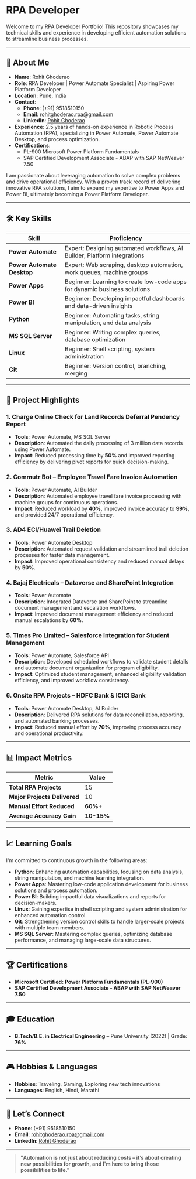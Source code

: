 
# RPA Developer

Welcome to my RPA Developer Portfolio! This repository showcases my technical skills and experience in developing efficient automation solutions to streamline business processes.

---

## 🚀 About Me

- **Name**: Rohit Ghoderao  
- **Role**: RPA Developer | Power Automate Specialist | Aspiring Power Platform Developer  
- **Location**: Pune, India  
- **Contact**:  
  - **Phone**: (+91) 9518510150  
  - **Email**: rohitghoderao.rpa@gmail.com  
  - **LinkedIn**: [Rohit Ghoderao](https://linkedin.com/in/rohit-ghoderao)  
- **Experience**: 2.5 years of hands-on experience in Robotic Process Automation (RPA), specializing in Power Automate, Power Automate Desktop, and process optimization.  
- **Certifications**:  
  - PL-900 Microsoft Power Platform Fundamentals  
  - SAP Certified Development Associate - ABAP with SAP NetWeaver 7.50  

I am passionate about leveraging automation to solve complex problems and drive operational efficiency. With a proven track record of delivering innovative RPA solutions, I aim to expand my expertise to Power Apps and Power BI, ultimately becoming a Power Platform Developer.

---

## 🛠️ Key Skills

| Skill                     | Proficiency                                                                 |
|---------------------------|-----------------------------------------------------------------------------|
| **Power Automate**         | Expert: Designing automated workflows, AI Builder, Platform integrations  |
| **Power Automate Desktop** | Expert: Web scraping, desktop automation, work queues, machine groups       |
| **Power Apps**             | Beginner: Learning to create low-code apps for dynamic business solutions  |
| **Power BI**               | Beginner: Developing impactful dashboards and data-driven insights          |
| **Python**                 | Beginner: Automating tasks, string manipulation, and data analysis      |
| **MS SQL Server**          | Beginner: Writing complex queries, database optimization                |
| **Linux**                  | Beginner: Shell scripting, system administration                           |
| **Git**                    | Beginner: Version control, branching, merging                           |

---

## 📂 Project Highlights

### **1. Charge Online Check for Land Records Deferral Pendency Report**  
- **Tools**: Power Automate, MS SQL Server  
- **Description**: Automated the daily processing of 3 million data records using Power Automate.  
- **Impact**: Reduced processing time by **50%** and improved reporting efficiency by delivering pivot reports for quick decision-making.

### **2. Commutr Bot – Employee Travel Fare Invoice Automation**  
- **Tools**: Power Automate, AI Builder  
- **Description**: Automated employee travel fare invoice processing with machine groups for continuous operations.  
- **Impact**: Reduced workload by **40%**, improved invoice accuracy to **99%**, and provided 24/7 operational efficiency.

### **3. AD4 ECI/Huawei Trail Deletion**  
- **Tools**: Power Automate Desktop  
- **Description**: Automated request validation and streamlined trail deletion processes for faster data management.  
- **Impact**: Improved operational consistency and reduced manual delays by **50%**.

### **4. Bajaj Electricals – Dataverse and SharePoint Integration**  
- **Tools**: Power Automate  
- **Description**: Integrated Dataverse and SharePoint to streamline document management and escalation workflows.  
- **Impact**: Improved document management efficiency and reduced manual escalations by **60%**.

### **5. Times Pro Limited – Salesforce Integration for Student Management**  
- **Tools**: Power Automate, Salesforce API  
- **Description**: Developed scheduled workflows to validate student details and automate document organization for program eligibility.  
- **Impact**: Optimized student management, enhanced eligibility validation efficiency, and improved workflow consistency.

### **6. Onsite RPA Projects – HDFC Bank & ICICI Bank**  
- **Tools**: Power Automate Desktop, AI Builder  
- **Description**: Delivered RPA solutions for data reconciliation, reporting, and automated banking processes.  
- **Impact**: Reduced manual effort by **70%**, improving process accuracy and operational productivity.

---

## 📊 Impact Metrics

| Metric                    | Value   |
|---------------------------|---------|
| **Total RPA Projects**     | 15      |
| **Major Projects Delivered**| 10       |
| **Manual Effort Reduced**  | **60%+**|
| **Average Accuracy Gain**  | **10-15%** |

---

## 📈 Learning Goals

I'm committed to continuous growth in the following areas:
- **Python**: Enhancing automation capabilities, focusing on data analysis, string manipulation, and machine learning integration.
- **Power Apps**: Mastering low-code application development for business solutions and process automation.
- **Power BI**: Building impactful data visualizations and reports for decision-makers.
- **Linux**: Gaining expertise in shell scripting and system administration for enhanced automation control.
- **Git**: Strengthening version control skills to handle larger-scale projects with multiple team members.
- **MS SQL Server**: Mastering complex queries, optimizing database performance, and managing large-scale data structures.

---

## 🏆 Certifications

- **Microsoft Certified: Power Platform Fundamentals (PL-900)**  
- **SAP Certified Development Associate - ABAP with SAP NetWeaver 7.50**

---

## 🎓 Education

- **B.Tech/B.E. in Electrical Engineering** – Pune University (2022) | Grade: **76%**

---

## 🎮 Hobbies & Languages

- **Hobbies**: Traveling, Gaming, Exploring new tech innovations  
- **Languages**: English, Hindi, Marathi

---

## 🤝 Let’s Connect

- **Phone**: (+91) 9518510150  
- **Email**: rohitghoderao.rpa@gmail.com  
- **LinkedIn**: [Rohit Ghoderao](https://linkedin.com/in/rohit-ghoderao)  

---

> **"Automation is not just about reducing costs – it’s about creating new possibilities for growth, and I'm here to bring those possibilities to life."**
